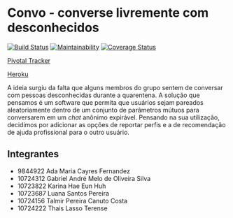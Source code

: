 # Convo - converse livremente com desconhecidos

[![Build Status](https://travis-ci.com/ThaisLasso/convo.svg?branch=master)](https://travis-ci.com/ThaisLasso/convo)	[![Maintainability](https://api.codeclimate.com/v1/badges/269daf309d45721c16c0/maintainability)](https://codeclimate.com/github/ThaisLasso/convo/maintainability)	[![Coverage Status](https://coveralls.io/repos/github/ThaisLasso/convo/badge.svg?branch=master)](https://coveralls.io/github/ThaisLasso/convo?branch=master)

[Pivotal Tracker](https://www.pivotaltracker.com/n/projects/2465884)

 [Heroku](https://convo-esi.herokuapp.com/)

A ideia surgiu da falta que alguns membros do grupo sentem de conversar com pessoas desconhecidas durante a quarentena. A solução que pensamos é um software que permita que usuários sejam pareados aleatoriamente dentro de um conjunto de parâmetros mútuos para conversarem em um *chat* anônimo expirável. Pensando na sua utilização, decidimos por adicionar as opções de reportar perfis e a de recomendação de ajuda profissional para o outro usuário.

## Integrantes

- 9844922 Ada Maria Cayres Fernandez
- 10724312 Gabriel André Melo de Oliveira Silva
- 10723822 Karina Hae Eun Huh
- 10723687 Luana Santos Pereira
- 10724156 Talmir Pereira Canuto Costa
- 10724222 Thais Lasso Terense